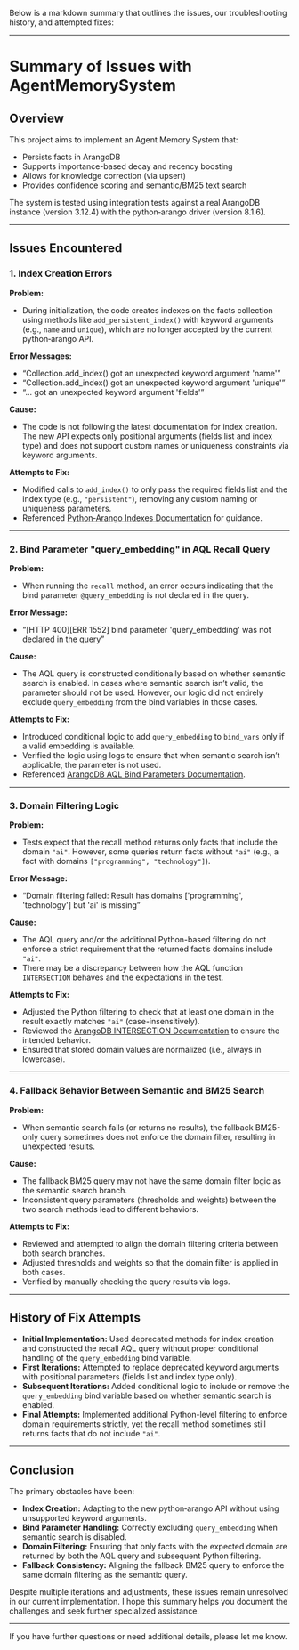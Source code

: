 Below is a markdown summary that outlines the issues, our troubleshooting history, and attempted fixes:

---

# Summary of Issues with AgentMemorySystem

## Overview
This project aims to implement an Agent Memory System that:
- Persists facts in ArangoDB
- Supports importance-based decay and recency boosting
- Allows for knowledge correction (via upsert)
- Provides confidence scoring and semantic/BM25 text search

The system is tested using integration tests against a real ArangoDB instance (version 3.12.4) with the python‑arango driver (version 8.1.6).

---

## Issues Encountered

### 1. **Index Creation Errors**

**Problem:**
- During initialization, the code creates indexes on the facts collection using methods like `add_persistent_index()` with keyword arguments (e.g., `name` and `unique`), which are no longer accepted by the current python‑arango API.

**Error Messages:**
- “Collection.add_index() got an unexpected keyword argument 'name'”
- “Collection.add_index() got an unexpected keyword argument 'unique'”
- “... got an unexpected keyword argument 'fields'”

**Cause:**
- The code is not following the latest documentation for index creation. The new API expects only positional arguments (fields list and index type) and does not support custom names or uniqueness constraints via keyword arguments.

**Attempts to Fix:**
- Modified calls to `add_index()` to only pass the required fields list and the index type (e.g., `"persistent"`), removing any custom naming or uniqueness parameters.
- Referenced [Python‑Arango Indexes Documentation](https://docs.python-arango.com/en/main/indexes.html#indexes) for guidance.

---

### 2. **Bind Parameter "query_embedding" in AQL Recall Query**

**Problem:**
- When running the `recall` method, an error occurs indicating that the bind parameter `@query_embedding` is not declared in the query.

**Error Message:**
- “[HTTP 400][ERR 1552] bind parameter 'query_embedding' was not declared in the query”

**Cause:**
- The AQL query is constructed conditionally based on whether semantic search is enabled. In cases where semantic search isn’t valid, the parameter should not be used. However, our logic did not entirely exclude `query_embedding` from the bind variables in those cases.

**Attempts to Fix:**
- Introduced conditional logic to add `query_embedding` to `bind_vars` only if a valid embedding is available.
- Verified the logic using logs to ensure that when semantic search isn’t applicable, the parameter is not used.
- Referenced [ArangoDB AQL Bind Parameters Documentation](https://www.arangodb.com/docs/stable/aql/bind-parameters.html).

---

### 3. **Domain Filtering Logic**

**Problem:**
- Tests expect that the recall method returns only facts that include the domain `"ai"`. However, some queries return facts without `"ai"` (e.g., a fact with domains `["programming", "technology"]`).

**Error Message:**
- “Domain filtering failed: Result has domains ['programming', 'technology'] but 'ai' is missing”

**Cause:**
- The AQL query and/or the additional Python-based filtering do not enforce a strict requirement that the returned fact’s domains include `"ai"`.
- There may be a discrepancy between how the AQL function `INTERSECTION` behaves and the expectations in the test.

**Attempts to Fix:**
- Adjusted the Python filtering to check that at least one domain in the result exactly matches `"ai"` (case-insensitively).
- Reviewed the [ArangoDB INTERSECTION Documentation](https://docs.arangodb.com/3.12/aql/functions/array/#intersection) to ensure the intended behavior.
- Ensured that stored domain values are normalized (i.e., always in lowercase).

---

### 4. **Fallback Behavior Between Semantic and BM25 Search**

**Problem:**
- When semantic search fails (or returns no results), the fallback BM25-only query sometimes does not enforce the domain filter, resulting in unexpected results.

**Cause:**
- The fallback BM25 query may not have the same domain filter logic as the semantic search branch.
- Inconsistent query parameters (thresholds and weights) between the two search methods lead to different behaviors.

**Attempts to Fix:**
- Reviewed and attempted to align the domain filtering criteria between both search branches.
- Adjusted thresholds and weights so that the domain filter is applied in both cases.
- Verified by manually checking the query results via logs.

---

## History of Fix Attempts

- **Initial Implementation:** Used deprecated methods for index creation and constructed the recall AQL query without proper conditional handling of the `query_embedding` bind variable.
- **First Iterations:** Attempted to replace deprecated keyword arguments with positional parameters (fields list and index type only).
- **Subsequent Iterations:** Added conditional logic to include or remove the `query_embedding` bind variable based on whether semantic search is enabled.
- **Final Attempts:** Implemented additional Python-level filtering to enforce domain requirements strictly, yet the recall method sometimes still returns facts that do not include `"ai"`.

---

## Conclusion

The primary obstacles have been:
- **Index Creation:** Adapting to the new python‑arango API without using unsupported keyword arguments.
- **Bind Parameter Handling:** Correctly excluding `query_embedding` when semantic search is disabled.
- **Domain Filtering:** Ensuring that only facts with the expected domain are returned by both the AQL query and subsequent Python filtering.
- **Fallback Consistency:** Aligning the fallback BM25 query to enforce the same domain filtering as the semantic query.

Despite multiple iterations and adjustments, these issues remain unresolved in our current implementation. I hope this summary helps you document the challenges and seek further specialized assistance.

---

If you have further questions or need additional details, please let me know.